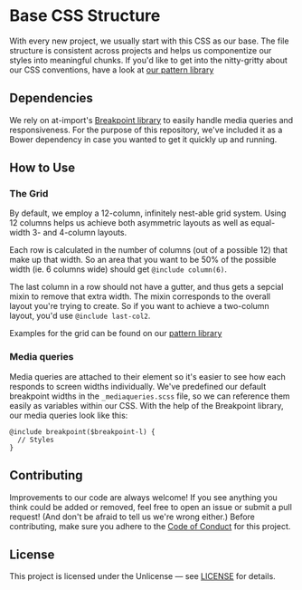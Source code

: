 # Base CSS Structure
With every new project, we usually start with this CSS as our base. The file structure is consistent across projects and helps us componentize our styles into meaningful chunks. If you'd like to get into the nitty-gritty about our CSS conventions, have a look at [our pattern library](https://bearded-pattern-library.herokuapp.com/documentation/css-conventions/)

## Dependencies
We rely on at-import's [Breakpoint library](https://github.com/at-import/breakpoint) to easily handle media queries and responsiveness. For the purpose of this repository, we've included it as a Bower dependency in case you wanted to get it quickly up and running.

## How to Use

### The Grid
By default, we employ a 12-column, infinitely nest-able grid system. Using 12 columns helps us achieve both asymmetric layouts as well as equal-width 3- and 4-column layouts.

Each row is calculated in the number of columns (out of a possible 12) that make up that width. So an area that you want to be 50% of the possible width (ie. 6 columns wide) should get `@include column(6)`.

The last column in a row should not have a gutter, and thus gets a sepcial mixin to remove that extra width. The mixin corresponds to the overall layout you're trying to create. So if you want to achieve a two-column layout, you'd use `@include last-col2`.

Examples for the grid can be found on our [pattern library](https://bearded-pattern-library.herokuapp.com/general/grid/)

### Media queries
Media queries are attached to their element so it's easier to see how each responds to screen widths individually. We've predefined our default breakpoint widths in the `_mediaqueries.scss` file, so we can reference them easily as variables within our CSS. With the help of the Breakpoint library, our media queries look like this:
```
@include breakpoint($breakpoint-l) {
  // Styles
}
```

## Contributing
Improvements to our code are always welcome! If you see anything you think could be added or removed, feel free to open an issue or submit a pull request! (And don't be afraid to tell us we're wrong either.) Before contributing, make sure you adhere to the [Code of Conduct](CODE_OF_CONDUCT.md) for this project.

## License
This project is licensed under the Unlicense — see [LICENSE](LICENSE) for details.
